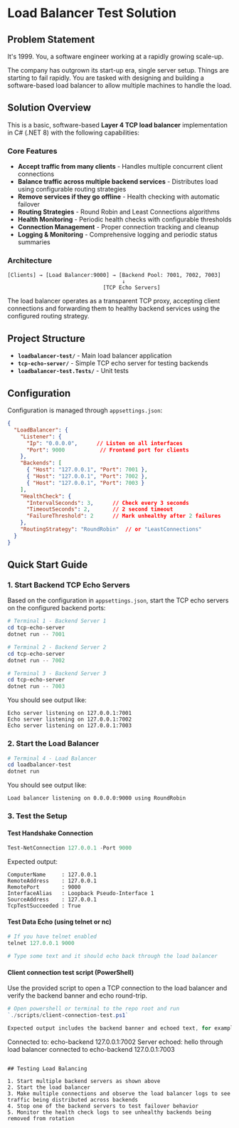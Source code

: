 # Load Balancer Test Solution

## Problem Statement

It's 1999. You, a software engineer working at a rapidly growing scale-up.

The company has outgrown its start-up era, single server setup. Things are starting to fail rapidly. You are tasked with designing and building a software-based load balancer to allow multiple machines to handle the load.

## Solution Overview

This is a basic, software-based **Layer 4 TCP load balancer** implementation in C# (.NET 8) with the following capabilities:

### Core Features
- **Accept traffic from many clients** - Handles multiple concurrent client connections
- **Balance traffic across multiple backend services** - Distributes load using configurable routing strategies
- **Remove services if they go offline** - Health checking with automatic failover
- **Routing Strategies** - Round Robin and Least Connections algorithms
- **Health Monitoring** - Periodic health checks with configurable thresholds
- **Connection Management** - Proper connection tracking and cleanup
- **Logging & Monitoring** - Comprehensive logging and periodic status summaries

### Architecture
```
[Clients] → [Load Balancer:9000] → [Backend Pool: 7001, 7002, 7003]
                                    ↓
                              [TCP Echo Servers]
```

The load balancer operates as a transparent TCP proxy, accepting client connections and forwarding them to healthy backend services using the configured routing strategy.

## Project Structure

- **`loadbalancer-test/`** - Main load balancer application
- **`tcp-echo-server/`** - Simple TCP echo server for testing backends
- **`loadbalancer-test.Tests/`** - Unit tests

## Configuration

Configuration is managed through `appsettings.json`:

```json
{
  "LoadBalancer": {
    "Listener": {
      "Ip": "0.0.0.0",      // Listen on all interfaces
      "Port": 9000           // Frontend port for clients
    },
    "Backends": [
      { "Host": "127.0.0.1", "Port": 7001 },
      { "Host": "127.0.0.1", "Port": 7002 }, 
      { "Host": "127.0.0.1", "Port": 7003 }
    ],
    "HealthCheck": {
      "IntervalSeconds": 3,      // Check every 3 seconds
      "TimeoutSeconds": 2,       // 2 second timeout
      "FailureThreshold": 2      // Mark unhealthy after 2 failures
    },
    "RoutingStrategy": "RoundRobin"  // or "LeastConnections"
  }
}
```

## Quick Start Guide

### 1. Start Backend TCP Echo Servers

Based on the configuration in `appsettings.json`, start the TCP echo servers on the configured backend ports:

```powershell
# Terminal 1 - Backend Server 1
cd tcp-echo-server
dotnet run -- 7001

# Terminal 2 - Backend Server 2  
cd tcp-echo-server
dotnet run -- 7002

# Terminal 3 - Backend Server 3
cd tcp-echo-server
dotnet run -- 7003
```

You should see output like:
```
Echo server listening on 127.0.0.1:7001
Echo server listening on 127.0.0.1:7002  
Echo server listening on 127.0.0.1:7003
```

### 2. Start the Load Balancer

```powershell
# Terminal 4 - Load Balancer
cd loadbalancer-test
dotnet run
```

You should see output like:
```
Load balancer listening on 0.0.0.0:9000 using RoundRobin
```

### 3. Test the Setup

#### Test Handshake Connection
```powershell
Test-NetConnection 127.0.0.1 -Port 9000
```

Expected output:
```
ComputerName     : 127.0.0.1
RemoteAddress    : 127.0.0.1  
RemotePort       : 9000
InterfaceAlias   : Loopback Pseudo-Interface 1
SourceAddress    : 127.0.0.1
TcpTestSucceeded : True
```

#### Test Data Echo (using telnet or nc)
```powershell
# If you have telnet enabled
telnet 127.0.0.1 9000

# Type some text and it should echo back through the load balancer
```

#### Client connection test script (PowerShell)
Use the provided script to open a TCP connection to the load balancer and verify the backend banner and echo round-trip.

```powershell
# Open powershell or terminal to the repo root and run 
`./scripts/client-connection-test.ps1`  

Expected output includes the backend banner and echoed text, for example:

```
Connected to: echo-backend 127.0.0.1:7002
Server echoed: hello through load balancer connected to echo-backend 127.0.0.1:7003
```

## Testing Load Balancing

1. Start multiple backend servers as shown above
2. Start the load balancer  
3. Make multiple connections and observe the load balancer logs to see traffic being distributed across backends
4. Stop one of the backend servers to test failover behavior
5. Monitor the health check logs to see unhealthy backends being removed from rotation

